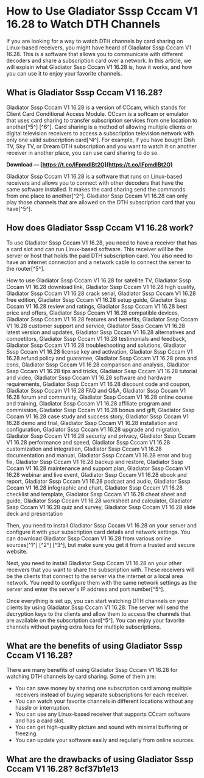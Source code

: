 # How to Use Gladiator Sssp Cccam V1 16.28 to Watch DTH Channels
 
If you are looking for a way to watch DTH channels by card sharing on Linux-based receivers, you might have heard of Gladiator Sssp Cccam V1 16.28. This is a software that allows you to communicate with different decoders and share a subscription card over a network. In this article, we will explain what Gladiator Sssp Cccam V1 16.28 is, how it works, and how you can use it to enjoy your favorite channels.
 
## What is Gladiator Sssp Cccam V1 16.28?
 
Gladiator Sssp Cccam V1 16.28 is a version of CCcam, which stands for Client Card Conditional Access Module. CCcam is a softcam or emulator that uses card sharing to transfer subscription services from one location to another[^5^] [^6^]. Card sharing is a method of allowing multiple clients or digital television receivers to access a subscription television network with only one valid subscription card[^4^]. For example, if you have bought Dish TV, Sky TV, or Dream DTH subscription and you want to watch it on another receiver in another place, you can use card sharing to do so.
 
**Download — [https://t.co/lFpmdlBt2O](https://t.co/lFpmdlBt2O)**


 
Gladiator Sssp Cccam V1 16.28 is a software that runs on Linux-based receivers and allows you to connect with other decoders that have the same software installed. It makes the card sharing send the commands from one place to another[^2^]. Gladiator Sssp Cccam V1 16.28 can only play those channels that are allowed on the DTH subscription card that you have[^5^].
 
## How does Gladiator Sssp Cccam V1 16.28 work?
 
To use Gladiator Sssp Cccam V1 16.28, you need to have a receiver that has a card slot and can run Linux-based software. This receiver will be the server or host that holds the paid DTH subscription card. You also need to have an internet connection and a network cable to connect the server to the router[^5^].
 
How to use Gladiator Sssp Cccam V1 16.28 for satellite TV,  Gladiator Sssp Cccam V1 16.28 download link,  Gladiator Sssp Cccam V1 16.28 high quality,  Gladiator Sssp Cccam V1 16.28 crack serial,  Gladiator Sssp Cccam V1 16.28 free edition,  Gladiator Sssp Cccam V1 16.28 setup guide,  Gladiator Sssp Cccam V1 16.28 review and ratings,  Gladiator Sssp Cccam V1 16.28 best price and offers,  Gladiator Sssp Cccam V1 16.28 compatible devices,  Gladiator Sssp Cccam V1 16.28 features and benefits,  Gladiator Sssp Cccam V1 16.28 customer support and service,  Gladiator Sssp Cccam V1 16.28 latest version and updates,  Gladiator Sssp Cccam V1 16.28 alternatives and competitors,  Gladiator Sssp Cccam V1 16.28 testimonials and feedback,  Gladiator Sssp Cccam V1 16.28 troubleshooting and solutions,  Gladiator Sssp Cccam V1 16.28 license key and activation,  Gladiator Sssp Cccam V1 16.28 refund policy and guarantee,  Gladiator Sssp Cccam V1 16.28 pros and cons,  Gladiator Sssp Cccam V1 16.28 comparison and analysis,  Gladiator Sssp Cccam V1 16.28 tips and tricks,  Gladiator Sssp Cccam V1 16.28 tutorial and video,  Gladiator Sssp Cccam V1 16.28 software and hardware requirements,  Gladiator Sssp Cccam V1 16.28 discount code and coupon,  Gladiator Sssp Cccam V1 16.28 FAQ and Q&A,  Gladiator Sssp Cccam V1 16.28 forum and community,  Gladiator Sssp Cccam V1 16.28 online course and training,  Gladiator Sssp Cccam V1 16.28 affiliate program and commission,  Gladiator Sssp Cccam V1 16.28 bonus and gift,  Gladiator Sssp Cccam V1 16.28 case study and success story,  Gladiator Sssp Cccam V1 16.28 demo and trial,  Gladiator Sssp Cccam V1 16.28 installation and configuration,  Gladiator Sssp Cccam V1 16.28 upgrade and migration,  Gladiator Sssp Cccam V1 16.28 security and privacy,  Gladiator Sssp Cccam V1 16.28 performance and speed,  Gladiator Sssp Cccam V1 16.28 customization and integration,  Gladiator Sssp Cccam V1 16.28 documentation and manual,  Gladiator Sssp Cccam V1 16.28 error and bug fix,  Gladiator Sssp Cccam V1 16.28 backup and restore,  Gladiator Sssp Cccam V1 16.28 maintenance and support plan,  Gladiator Sssp Cccam V1 16.28 webinar and live event,  Gladiator Sssp Cccam V1 16.28 ebook and report,  Gladiator Sssp Cccam V1 16.28 podcast and audio,  Gladiator Sssp Cccam V1 16.28 infographic and chart,  Gladiator Sssp Cccam V1 16.28 checklist and template,  Gladiator Sssp Cccam V1 16.28 cheat sheet and guide,  Gladiator Sssp Cccam V1 16.28 worksheet and calculator,  Gladiator Sssp Cccam V1 16.28 quiz and survey,  Gladiator Sssp Cccam V1 16.28 slide deck and presentation
 
Then, you need to install Gladiator Sssp Cccam V1 16.28 on your server and configure it with your subscription card details and network settings. You can download Gladiator Sssp Cccam V1 16.28 from various online sources[^1^] [^2^] [^3^], but make sure you get it from a trusted and secure website.
 
Next, you need to install Gladiator Sssp Cccam V1 16.28 on your other receivers that you want to share the subscription with. These receivers will be the clients that connect to the server via the internet or a local area network. You need to configure them with the same network settings as the server and enter the server's IP address and port number[^5^].
 
Once everything is set up, you can start watching DTH channels on your clients by using Gladiator Sssp Cccam V1 16.28. The server will send the decryption keys to the clients and allow them to access the channels that are available on the subscription card[^5^]. You can enjoy your favorite channels without paying extra fees for multiple subscriptions.
 
## What are the benefits of using Gladiator Sssp Cccam V1 16.28?
 
There are many benefits of using Gladiator Sssp Cccam V1 16.28 for watching DTH channels by card sharing. Some of them are:
 
- You can save money by sharing one subscription card among multiple receivers instead of buying separate subscriptions for each receiver.
- You can watch your favorite channels in different locations without any hassle or interruption.
- You can use any Linux-based receiver that supports CCcam software and has a card slot.
- You can get high-quality picture and sound with minimal buffering or freezing.
- You can update your software easily and regularly from online sources.

## What are the drawbacks of using Gladiator Sssp Cccam V1 16.28? 8cf37b1e13


